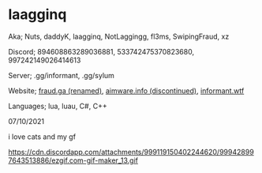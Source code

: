 # laagginq
Aka; Nuts, daddyK, laagginq, NotLaggingg, fl3ms, SwipingFraud, xz



Discord; 894608863289036881, 533742475370823680, 997242149026414613

Server; .gg/informant, .gg/sylum 

Website; [fraud.ga (renamed)](http://fraud.ga), [aimware.info (discontinued)](http://aimware.info), [informant.wtf](http://informant.wtf)

Languages; lua, luau, C#, C++

07/10/2021

i love cats and my gf

https://cdn.discordapp.com/attachments/999119150402244620/999428997643513886/ezgif.com-gif-maker_13.gif
